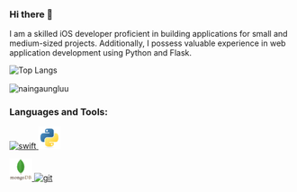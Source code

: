 ### Hi there 👋

I am a skilled iOS developer proficient in building applications for small and medium-sized projects. Additionally, I possess valuable experience in web application development using Python and Flask.

![Top Langs](https://github-readme-stats.vercel.app/api/top-langs/?username=Khant-SoDOpe&layout=compact)

<p><img align="center" src="https://github-readme-streak-stats.herokuapp.com/?user=Khant-SoDOpe&" alt="naingaungluu" /></p>


<h3 align="left">Languages and Tools:</h3>

<a href="https://developer.apple.com/swift/" target="_blank" rel="noreferrer"> <img src="https://developer.apple.com/swift/images/swift-logo.svg" alt="swift" width="40" height="40"/> </a> 
<a href="https://www.python.org" target="_blank" rel="noreferrer"> <img src="https://raw.githubusercontent.com/devicons/devicon/master/icons/python/python-original.svg" alt="python" width="40" height="40"/> </a>

<a href="https://www.mongodb.com/" target="_blank" rel="noreferrer"> <img src="https://raw.githubusercontent.com/devicons/devicon/master/icons/mongodb/mongodb-original-wordmark.svg" alt="mongodb" width="40" height="40"/> </a><a href="https://git-scm.com/" target="_blank" rel="noreferrer"> <img src="https://www.vectorlogo.zone/logos/git-scm/git-scm-icon.svg" alt="git" width="40" height="40"/> </a>
